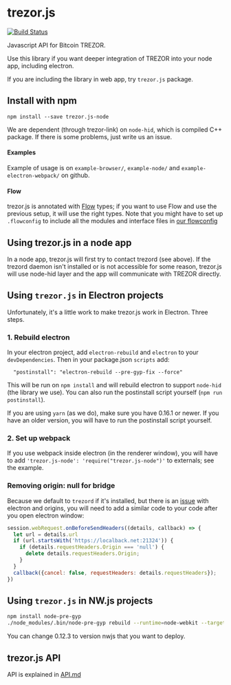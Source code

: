 trezor.js
=========

[![Build Status](https://travis-ci.org/trezor/trezor.js.svg?branch=master)](https://travis-ci.org/trezor/trezor.js)

Javascript API for Bitcoin TREZOR.

Use this library if you want deeper integration of TREZOR into your node app, including electron.

If you are including the library in web app, try `trezor.js` package.

Install with npm
-----

`npm install --save trezor.js-node`

We are dependent (through trezor-link) on `node-hid`, which is compiled C++ package. If there is some problems, just write us an issue.

#### Examples

Example of usage is on `example-browser/`, `example-node/` and `example-electron-webpack/` on github.

#### Flow
trezor.js is annotated with [Flow](https://github.com/facebook/flow) types; if you want to use Flow and use the previous setup, it will use the right types. Note that you might have to set up `.flowconfig` to include all the modules and interface files in [our flowconfig](https://github.com/trezor/trezor.js/blob/master/lib/.flowconfig)

Using trezor.js in a node app
-----
In a node app, trezor.js will first try to contact trezord (see above). If the trezord daemon isn't installed or is not accessible for some reason, trezor.js will use node-hid layer and the app will communicate with TREZOR directly.

Using `trezor.js` in Electron projects
----
Unfortunately, it's a little work to make trezor.js work in Electron. Three steps.

### 1. Rebuild electron

In your electron project, add `electron-rebuild` and `electron` to your `devDependencies`.
Then in your package.json `scripts` add:

```
  "postinstall": "electron-rebuild --pre-gyp-fix --force"
```

This will be run on `npm install` and will rebuild electron to support `node-hid` (the library we use). You can also run the postinstall script yourself (`npm run postinstall`).

If you are using `yarn` (as we do), make sure you have 0.16.1 or newer. If you have an older version, you will have to run the postinstall script yourself.

### 2. Set up webpack

If you use webpack inside electron (in the renderer window), you will have to add `'trezor.js-node': 'require("trezor.js-node")'` to externals; see the example.

### Removing origin: null for bridge

Because we default to `trezord` if it's installed, but there is an [issue](https://github.com/electron/electron/issues/7931) with electron and origins, you will need to add a similar code to your code after you open electron window:

```javascript
session.webRequest.onBeforeSendHeaders((details, callback) => {
  let url = details.url
  if (url.startsWith('https://localback.net:21324')) {
    if (details.requestHeaders.Origin === 'null') {
      delete details.requestHeaders.Origin;
    }
  }
  callback({cancel: false, requestHeaders: details.requestHeaders});
})
```

Using `trezor.js` in NW.js projects
----

```bash
npm install node-pre-gyp
./node_modules/.bin/node-pre-gyp rebuild --runtime=node-webkit --target=0.12.3
```   

You can change 0.12.3 to version nwjs that you want to deploy.

trezor.js API
---
API is explained in [API.md](https://github.com/trezor/trezor.js/blob/master/API.md)
